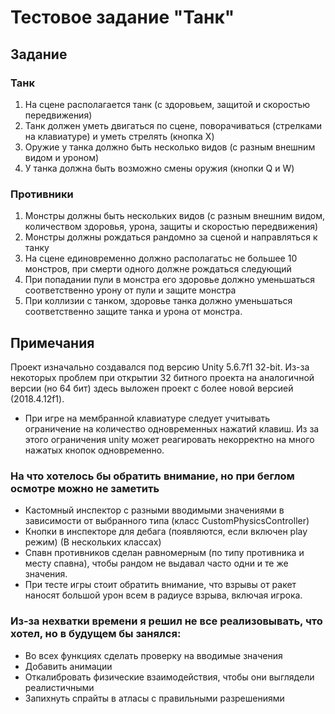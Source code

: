 Тестовое задание "Танк"
====================================================

Задание
-------
### Танк
1. На сцене располагается танк (с здоровьем, защитой и скоростью передвижения)
2. Танк должен уметь двигаться по сцене, поворачиваться (стрелками на клавиатуре) и уметь стрелять (кнопка X)
3. Оружие у танка должно быть несколько видов (с разным внешним видом и уроном)
4. У танка должна быть возможно смены оружия (кнопки Q и W)

### Противники
1. Монстры должны быть нескольких видов (с разным внешним видом, количеством здоровья, урона, защиты и скоростью передвижения)
2. Монстры должны рождаться рандомно за сценой и направляться к танку
3. На сцене единовременно должно располагатьс не большее 10 монстров, при смерти одного должне рождаться следующий
4. При попадании пули в монстра его здоровье должно уменьшаться соответственно урону от пули и защите монстра
5. При коллизии с танком, здоровье танка должно уменьшаться соответственно защите танка и урона от монстра.


Примечания
----------
Проект изначально создавался под версию Unity 5.6.7f1 32-bit. Из-за некоторых проблем при открытии 32 битного проекта на аналогичной версии (но 64 бит) здесь выложен проект с более новой версией (2018.4.12f1). 

* При игре на мембранной клавиатуре следует учитывать ограничение на количество одновременных нажатий клавиш. Из за этого ограничения unity может реагировать некорректно на много нажатых кнопок одновременно. 

### На что хотелось бы обратить внимание, но при беглом осмотре можно не заметить
* Кастомный инспектор с разными вводимыми значениями в зависимости от выбранного типа (класс CustomPhysicsController)
* Кнопки в инспекторе для дебага (появляются, если включен play режим) (В нескольких классах)
* Спавн противников сделан равномерным (по типу противника и месту спавна), чтобы рандом не выдавал часто одни и те же значения.
* При тесте игры стоит обратить внимание, что взрывы от ракет наносят большой урон всем в радиусе взрыва, включая игрока.

### Из-за нехватки времени я решил не все реализовывать, что хотел, но в будущем бы занялся:
* Во всех функциях сделать проверку на вводимые значения
* Добавить анимации
* Откалибровать физические взаимодействия, чтобы они выглядели реалистичными
* Запихнуть спрайты в атласы с правильными разрешениями
